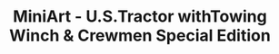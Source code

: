 ---
layout: product
title: "MiniArt - U.S.Tractor  withTowing Winch & Crewmen Special Edition"
price: "5750" 
desc: "N/A"
img_path: "/assets/img/MI35225.jpg"
brand: "N/A"
available: false
special_offer: false
new: false
soon: false
cat: "010000"
subcat: "010100"
subsubcat: "0N/A"
sifra: "MI35225"
popular: true
---